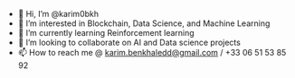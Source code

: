 - 👋 Hi, I’m @karim0bkh
- 👀 I’m interested in Blockchain, Data Science, and Machine Learning
- 🌱 I’m currently learning Reinforcement learning 
- 💞️ I’m looking to collaborate on AI and Data science projects
- 📫 How to reach me @ karim.benkhaledd@gmail.com / +33 06 51 53 85 92
